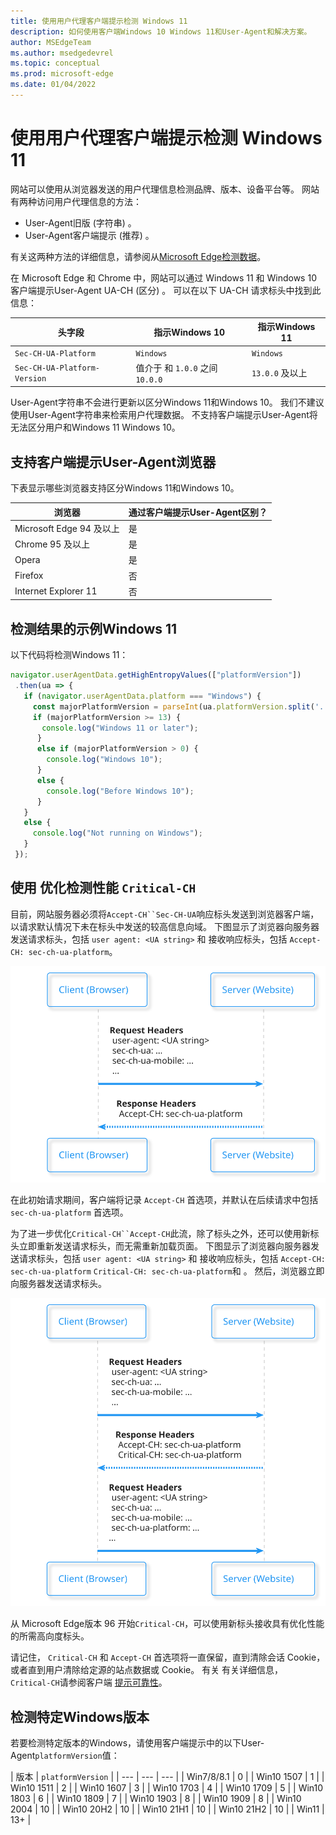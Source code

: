 ```yaml
---
title: 使用用户代理客户端提示检测 Windows 11
description: 如何使用客户端Windows 10 Windows 11和User-Agent和解决方案。
author: MSEdgeTeam
ms.author: msedgedevrel
ms.topic: conceptual
ms.prod: microsoft-edge
ms.date: 01/04/2022
---
```

# <a name="detect-windows-11-using-user-agent-client-hints"></a>使用用户代理客户端提示检测 Windows 11

<!--
Restrict the lexicon to these forms:
User-Agent string
user agent string
User-Agent Client Hints
user agent information
-->

网站可以使用从浏览器发送的用户代理信息检测品牌、版本、设备平台等。 网站有两种访问用户代理信息的方法：
*  User-Agent旧版 (字符串) 。
*  User-Agent客户端提示 (推荐) 。

有关这两种方法的详细信息，请参阅从[Microsoft Edge检测数据](user-agent-guidance.md)。

在 Microsoft Edge 和 Chrome 中，网站可以通过 Windows 11 和 Windows 10 客户端提示User-Agent UA-CH (区分) 。 可以在以下 UA-CH 请求标头中找到此信息：

| 头字段 | 指示Windows 10 | 指示Windows 11 |
| --- | --- | --- |
| `Sec-CH-UA-Platform` | `Windows` | `Windows` |
| `Sec-CH-UA-Platform-Version` | 值介于 和 `1.0.0` 之间 `10.0.0` | `13.0.0` 及以上 |

User-Agent字符串不会进行更新以区分Windows 11和Windows 10。  我们不建议使用User-Agent字符串来检索用户代理数据。  不支持客户端提示User-Agent将无法区分用户和Windows 11 Windows 10。


<!-- ====================================================================== -->
## <a name="browsers-that-support-user-agent-client-hints"></a>支持客户端提示User-Agent浏览器

下表显示哪些浏览器支持区分Windows 11和Windows 10。

| 浏览器 | 通过客户端提示User-Agent区别？ |
| --- | --- |
| Microsoft Edge 94 及以上 | 是 |
| Chrome 95 及以上 | 是 |
| Opera | 是 |
| Firefox | 否 |
| Internet Explorer 11 | 否 |


<!-- ====================================================================== -->
## <a name="sample-code-for-detecting-windows-11"></a>检测结果的示例Windows 11

以下代码将检测Windows 11：

```javascript
navigator.userAgentData.getHighEntropyValues(["platformVersion"])
 .then(ua => {
   if (navigator.userAgentData.platform === "Windows") {
     const majorPlatformVersion = parseInt(ua.platformVersion.split('.')[0]);
     if (majorPlatformVersion >= 13) {
       console.log("Windows 11 or later");
      }
      else if (majorPlatformVersion > 0) {
        console.log("Windows 10");
      }
      else {
        console.log("Before Windows 10");
      }
   }
   else {
     console.log("Not running on Windows");
   }
 });

```


<!-- ====================================================================== -->
## <a name="optimizing-detection-performance-with-critical-ch"></a>使用 优化检测性能 `Critical-CH`

目前，网站服务器必须将`Accept-CH``Sec-CH-UA`响应标头发送到浏览器客户端，以请求默认情况下未在标头中发送的较高信息向域。 下图显示了浏览器向服务器发送请求标头，包括 `user agent: <UA string>` 和 接收响应标头，包括 `Accept-CH: sec-ch-ua-platform`。

<!-- To edit SVG go to link: http://www.plantuml.com/plantuml/uml/LOrDIWD144RtVOeogpZGSu11Gc8sMIlYnasbyvaqz4zRLQtNTsH0CgiFwZtgxTLOhEVa7ko63CfiaCY-TaknmBKPnn0R5wFDCKNCktsM-gEGnmsnKbWxhv1l26tVSTPeM1nrWVoETA9XUC5NXngTm1U83WDz5EeAyNn5iOcUtWwa9h5STtz84Nou-SuJZUEuklXSpp7X7ypZrC-Xi8IqrQ9ObmuXe9a_dgQxFosnVLR9RezowJdz0W00 -->
![仅使用 Accept-CH 标头的请求。](./acceptCH.svg)

在此初始请求期间，客户端将记录 `Accept-CH` 首选项，并默认在后续请求中包括 `sec-ch-ua-platform` 首选项。 

为了进一步优化`Critical-CH``Accept-CH`此流，除了标头之外，还可以使用新标头立即重新发送请求标头，而无需重新加载页面。 下图显示了浏览器向服务器发送请求标头，包括 `user agent: <UA string>` 和 接收响应标头，包括 `Accept-CH: sec-ch-ua-platform` `Critical-CH: sec-ch-ua-platform`和 。 然后，浏览器立即向服务器发送请求标头。

<!-- To edit SVG go to link: http://www.plantuml.com/plantuml/uml/lOz1ImCn48Nl-ol6dkf2-WCMAQrxwLaHBrwcwRCD9DauCz6_RvQYk8XNJmFpFjx7swcnM4snkx4B4YYnGGAxgLeC6LrfSV2XS3PQZJ6WtVMzJ1yAkLqHA_abymXvXz3w6KSDXYkZdIUt9Hsexn_mLg561_09edrFBvcgGXoVM_j0TqzxKfEGpzivKdZdBwxoG9lDPl5nQJg6YE-WdKvT4_chICkK5KlJtdiKS-DX-D5J8jlh96a6HWbj3SU_aF-Pybly5SqZTyYdck8d -->
![使用 Critical-CH 和 Accept-CH 标头的请求。](./criticalCH.svg)

从 Microsoft Edge版本 96 开始`Critical-CH`，可以使用新标头接收具有优化性能的所需高向度标头。 

请记住， `Critical-CH` 和 `Accept-CH` 首选项将一直保留，直到清除会话 Cookie，或者直到用户清除给定源的站点数据或 Cookie。 有关 有关详细信息， `Critical-CH`请参阅客户端 [提示可靠性](https://github.com/WICG/client-hints-infrastructure/blob/main/reliability.md)。


<!-- ====================================================================== -->
## <a name="detecting-specific-windows-versions"></a>检测特定Windows版本

若要检测特定版本的Windows，请使用客户端提示中的以下User-Agent`platformVersion`值：

| 版本 | `platformVersion` |
| --- | --- | --- |
| Win7/8/8.1 | 0 |
| Win10 1507 | 1 |
| Win10 1511 | 2 |
| Win10 1607 | 3 |
| Win10 1703 | 4 |
| Win10 1709 | 5 |
| Win10 1803 | 6 |
| Win10 1809 | 7 |
| Win10 1903 | 8 |
| Win10 1909 | 8 |
| Win10 2004 | 10 |
| Win10 20H2 | 10 |
| Win10 21H1 | 10 |
| Win10 21H2 | 10 |
| Win11 | 13+ |
